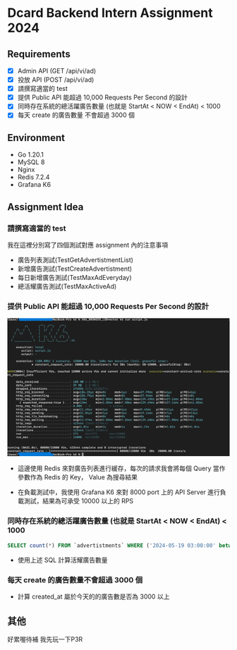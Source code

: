 # Dcard Backend Intern Assignment 2024

## Requirements

- [x] Admin API (GET /api/vi/ad)
- [x] 投放 API (POST /api/vi/ad)
- [x] 請撰寫適當的 test
- [x] 提供 Public API 能超過 10,000 Requests Per Second 的設計
- [x] 同時存在系統的總活躍廣告數量 (也就是 StartAt < NOW < EndAt) < 1000
- [x] 每天 create 的廣告數量 不會超過 3000 個

## Environment

- Go 1.20.1
- MySQL 8
- Nginx
- Redis 7.2.4
- Grafana K6

## Assignment Idea

### 請撰寫適當的 test

我在這裡分別寫了四個測試對應 assignment 內的注意事項
- 廣告列表測試(TestGetAdvertistmentList)
- 新增廣告測試(TestCreateAdvertistment)
- 每日新增廣告測試(TestMaxAdEveryday)
- 總活耀廣告測試(TestMaxActiveAd)

### 提供 Public API 能超過 10,000 Requests Per Second 的設計

![image](./assets/k6_screenshot.png)

- 這邊使用 Redis 來對廣告列表進行緩存，每次的請求我會將每個 Query 當作參數作為 Redis 的 Key， Value 為搜尋結果

- 在負載測試中，我使用 Grafana K6 來對 8000 port 上的 API Server 進行負載測試，結果為可承受 10000 以上的 RPS

###  同時存在系統的總活躍廣告數量 (也就是 StartAt < NOW < EndAt) < 1000

```sql
SELECT count(*) FROM `advertistments` WHERE ('2024-05-19 03:00:00' between start_at and end_at) and ('2024-05-20 16:00:00' between start_at and end_at)
```

- 使用上述 SQL 計算活耀廣告數量

###  每天 create 的廣告數量不會超過 3000 個

- 計算 created_at 屬於今天的的廣告數是否為 3000 以上

## 其他

好累喔待補
我先玩一下P3R